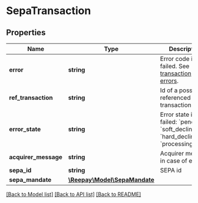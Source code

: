 # SepaTransaction

## Properties
 Name                 | Type                                            | Description                                                                                                                      | Notes      
----------------------|-------------------------------------------------|----------------------------------------------------------------------------------------------------------------------------------|------------
 **error**            | **string**                                      | Error code if failed. See [transaction errors](https://reference.reepay.com/api/#transaction-errors).                            | [optional] 
 **ref_transaction**  | **string**                                      | Id of a possible referenced transaction                                                                                          | [optional] 
 **error_state**      | **string**                                      | Error state if failed: &#x60;pending&#x60;, &#x60;soft_declined&#x60;, &#x60;hard_declined&#x60; or &#x60;processing_error&#x60; | [optional] 
 **acquirer_message** | **string**                                      | Acquirer message in case of error                                                                                                | [optional] 
 **sepa_id**          | **string**                                      | SEPA id                                                                                                                          | [optional] 
 **sepa_mandate**     | [**\Reepay\Model\SepaMandate**](SepaMandate.md) |                                                                                                                                  | [optional] 

[[Back to Model list]](../../README.md#documentation-for-models) [[Back to API list]](../../README.md#documentation-for-api-endpoints) [[Back to README]](../../README.md)

